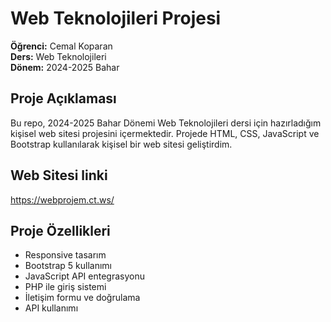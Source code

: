 # Web Teknolojileri Projesi

**Öğrenci:** Cemal Koparan   
**Ders:** Web Teknolojileri  
**Dönem:** 2024-2025 Bahar  

## Proje Açıklaması

Bu repo, 2024-2025 Bahar Dönemi Web Teknolojileri dersi için hazırladığım kişisel web sitesi projesini içermektedir. Projede HTML, CSS, JavaScript ve Bootstrap kullanılarak kişisel bir web sitesi geliştirdim.

## Web Sitesi linki

https://webprojem.ct.ws/

## Proje Özellikleri

- Responsive tasarım
- Bootstrap 5 kullanımı
- JavaScript API entegrasyonu
- PHP ile giriş sistemi
- İletişim formu ve doğrulama
- API kullanımı
